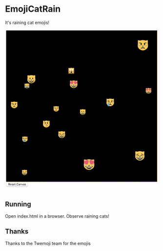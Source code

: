 # EmojiCatRain

It's raining cat emojis!

![Screenshot](./screenshot.png?raw=true "Screenshot")

## Running

Open index.html in a browser. Observe raining cats!

## Thanks

Thanks to the Twemoji team for the emojis

